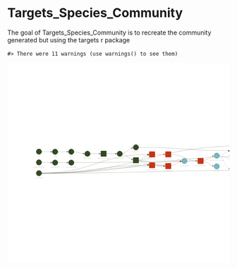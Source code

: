 
<!-- README.md is generated from README.Rmd. Please edit that file -->

# Targets_Species_Community

<!-- badges: start -->
<!-- badges: end -->

The goal of Targets_Species_Community is to recreate the community
generated but using the targets r package

    #> There were 11 warnings (use warnings() to see them)

![](README_files/figure-gfm/unnamed-chunk-2-1.png)<!-- -->
